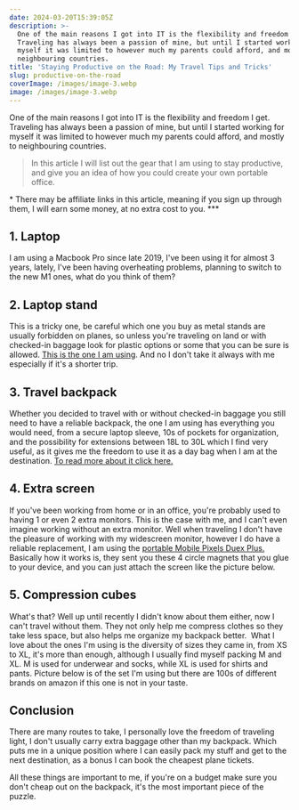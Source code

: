 ```yaml
---
date: 2024-03-20T15:39:05Z
description: >-
  One of the main reasons I got into IT is the flexibility and freedom I get.
  Traveling has always been a passion of mine, but until I started working for
  myself it was limited to however much my parents could afford, and mostly to
  neighbouring countries. ⁠
title: 'Staying Productive on the Road: My Travel Tips and Tricks'
slug: productive-on-the-road
coverImage: /images/image-3.webp
image: /images/image-3.webp
---
```

One of the main reasons I got into IT is the flexibility and freedom I get. Traveling has always been a passion of mine, but until I started working for myself it was limited to however much my parents could afford, and mostly to neighbouring countries. ⁠

> ⁠In this article I will list out the gear that I am using to stay productive, and give you an idea of how you could create your own portable office.

*⁠*\* There may be affiliate links in this article, meaning if you sign up through them, I will earn some money, at no extra cost to you. \*\*\*

## **⁠1. Laptop**

I am using a Macbook Pro since late 2019, I've been using it for almost 3 years, lately, I've been having overheating problems, planning to switch to the new M1 ones, what do you think of them?

## **2\. Laptop stand**

This is a tricky one, be careful which one you buy as metal stands are usually forbidden on planes, so unless you're traveling on land or with checked-in baggage look for plastic options or some that you can be sure is allowed. [This is the one I am using](https://amzn.to/3M6ibir). And no I don't take it always with me especially if it's a shorter trip.

## **3\. Travel backpack**

Whether you decided to travel with or without checked-in baggage you still need to have a reliable backpack, the one I am using has everything you would need, from a secure laptop sleeve, 10s of pockets for organization, and the possibility for extensions between 18L to 30L which I find very useful, as it gives me the freedom to use it as a day bag when I am at the destination. [To read more about it click here.](https://litetravel.co/products/expandable-backpack?aff=25)

## **4\. Extra screen**

If you've been working from home or in an office, you're probably used to having 1 or even 2 extra monitors. This is the case with me, and I can't even imagine working without an extra monitor. Well when traveling I don't have the pleasure of working with my widescreen monitor, however I do have a reliable replacement, I am using the [portable Mobile Pixels Duex Plus.](https://amzn.to/3Mc7fQq) ⁠ ⁠Basically how it works is, they sent you these 4 circle magnets that you glue to your device, and you can just attach the screen like the picture below.

## **5\. Compression cubes**

What's that? Well up until recently I didn't know about them either, now I can't travel without them. They not only help me compress clothes so they take less space, but also helps me organize my backpack better. ⁠ ⁠What I love about the ones I'm using is the diversity of sizes they came in, from XS to XL, it's more than enough, although I usually find myself packing M and XL. M is used for underwear and socks, while XL is used for shirts and pants. Picture below is of the set I'm using but there are 100s of different brands on amazon if this one is not in your taste. 


## Conclusion

There are many routes to take, I personally love the freedom of traveling light, I don't usually carry extra baggage other than my backpack. Which puts me in a unique position where I can easily pack my stuff and get to the next destination, as a bonus I can book the cheapest plane tickets.

All these things are important to me, if you're on a budget make sure you don't cheap out on the backpack, it's the most important piece of the puzzle.
